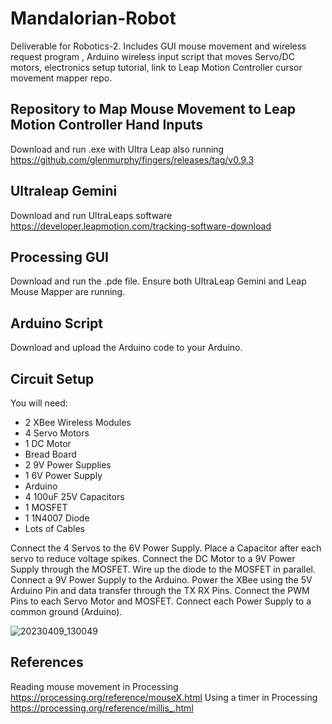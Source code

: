 # Mandalorian-Robot
Deliverable for Robotics-2. Includes GUI mouse movement and wireless request program , Arduino wireless input script that moves Servo/DC motors, electronics setup tutorial, link to Leap Motion Controller cursor movement mapper repo.


## Repository to Map Mouse Movement to Leap Motion Controller Hand Inputs
Download and run .exe with Ultra Leap also running
https://github.com/glenmurphy/fingers/releases/tag/v0.9.3

## Ultraleap Gemini
Download and run UltraLeaps software
https://developer.leapmotion.com/tracking-software-download


## Processing GUI
Download and run the .pde file. Ensure both UltraLeap Gemini and Leap Mouse Mapper are running.

## Arduino Script
Download and upload the Arduino code to your Arduino.


## Circuit Setup
You will need:
* 2 XBee Wireless Modules
* 4 Servo Motors
* 1 DC Motor
* Bread Board
* 2 9V Power Supplies
* 1 6V Power Supply
* Arduino
* 4 100uF 25V Capacitors
* 1 MOSFET
* 1 1N4007 Diode
* Lots of Cables

Connect the 4 Servos to the 6V Power Supply. Place a Capacitor after each servo to reduce voltage spikes. Connect the DC Motor to a 9V Power Supply through the MOSFET. Wire up the diode to the MOSFET in parallel. Connect a 9V Power Supply to the Arduino. Power the XBee using the 5V Arduino Pin and data transfer through the TX RX Pins. Connect the PWM Pins to each Servo Motor and MOSFET. Connect each Power Supply to a common ground (Arduino).

![20230409_130049](https://user-images.githubusercontent.com/75023206/230771348-4cdb6f48-1caf-45d1-a5ac-844c75049fc7.jpg)

## References
Reading mouse movement in Processing
https://processing.org/reference/mouseX.html
Using a timer in Processing
https://processing.org/reference/millis_.html
